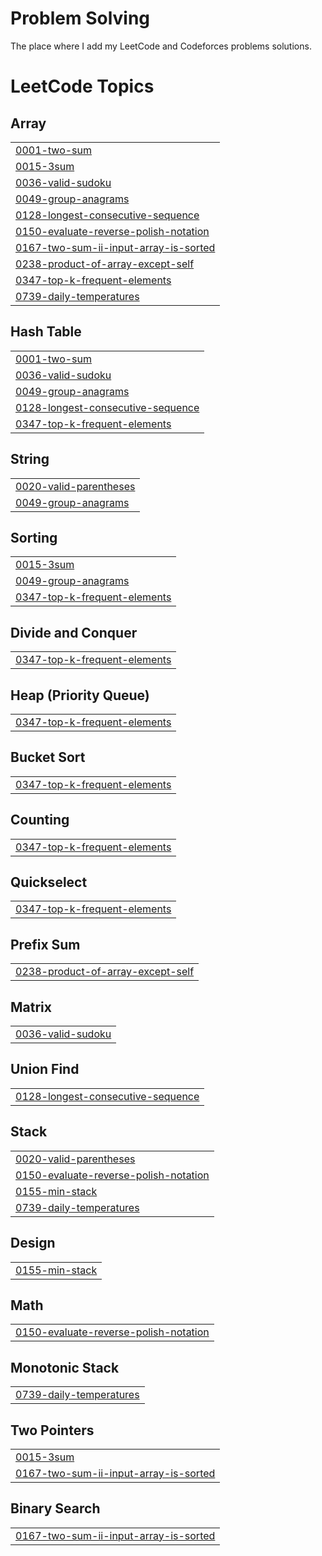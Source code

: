# Problem Solving

The place where I add my LeetCode and Codeforces problems solutions.

<!---LeetCode Topics Start-->
# LeetCode Topics
## Array
|  |
| ------- |
| [0001-two-sum](https://github.com/MohamedEmary/problem-solving/tree/master/0001-two-sum) |
| [0015-3sum](https://github.com/MohamedEmary/problem-solving/tree/master/0015-3sum) |
| [0036-valid-sudoku](https://github.com/MohamedEmary/problem-solving/tree/master/0036-valid-sudoku) |
| [0049-group-anagrams](https://github.com/MohamedEmary/problem-solving/tree/master/0049-group-anagrams) |
| [0128-longest-consecutive-sequence](https://github.com/MohamedEmary/problem-solving/tree/master/0128-longest-consecutive-sequence) |
| [0150-evaluate-reverse-polish-notation](https://github.com/MohamedEmary/problem-solving/tree/master/0150-evaluate-reverse-polish-notation) |
| [0167-two-sum-ii-input-array-is-sorted](https://github.com/MohamedEmary/problem-solving/tree/master/0167-two-sum-ii-input-array-is-sorted) |
| [0238-product-of-array-except-self](https://github.com/MohamedEmary/problem-solving/tree/master/0238-product-of-array-except-self) |
| [0347-top-k-frequent-elements](https://github.com/MohamedEmary/problem-solving/tree/master/0347-top-k-frequent-elements) |
| [0739-daily-temperatures](https://github.com/MohamedEmary/problem-solving/tree/master/0739-daily-temperatures) |
## Hash Table
|  |
| ------- |
| [0001-two-sum](https://github.com/MohamedEmary/problem-solving/tree/master/0001-two-sum) |
| [0036-valid-sudoku](https://github.com/MohamedEmary/problem-solving/tree/master/0036-valid-sudoku) |
| [0049-group-anagrams](https://github.com/MohamedEmary/problem-solving/tree/master/0049-group-anagrams) |
| [0128-longest-consecutive-sequence](https://github.com/MohamedEmary/problem-solving/tree/master/0128-longest-consecutive-sequence) |
| [0347-top-k-frequent-elements](https://github.com/MohamedEmary/problem-solving/tree/master/0347-top-k-frequent-elements) |
## String
|  |
| ------- |
| [0020-valid-parentheses](https://github.com/MohamedEmary/problem-solving/tree/master/0020-valid-parentheses) |
| [0049-group-anagrams](https://github.com/MohamedEmary/problem-solving/tree/master/0049-group-anagrams) |
## Sorting
|  |
| ------- |
| [0015-3sum](https://github.com/MohamedEmary/problem-solving/tree/master/0015-3sum) |
| [0049-group-anagrams](https://github.com/MohamedEmary/problem-solving/tree/master/0049-group-anagrams) |
| [0347-top-k-frequent-elements](https://github.com/MohamedEmary/problem-solving/tree/master/0347-top-k-frequent-elements) |
## Divide and Conquer
|  |
| ------- |
| [0347-top-k-frequent-elements](https://github.com/MohamedEmary/problem-solving/tree/master/0347-top-k-frequent-elements) |
## Heap (Priority Queue)
|  |
| ------- |
| [0347-top-k-frequent-elements](https://github.com/MohamedEmary/problem-solving/tree/master/0347-top-k-frequent-elements) |
## Bucket Sort
|  |
| ------- |
| [0347-top-k-frequent-elements](https://github.com/MohamedEmary/problem-solving/tree/master/0347-top-k-frequent-elements) |
## Counting
|  |
| ------- |
| [0347-top-k-frequent-elements](https://github.com/MohamedEmary/problem-solving/tree/master/0347-top-k-frequent-elements) |
## Quickselect
|  |
| ------- |
| [0347-top-k-frequent-elements](https://github.com/MohamedEmary/problem-solving/tree/master/0347-top-k-frequent-elements) |
## Prefix Sum
|  |
| ------- |
| [0238-product-of-array-except-self](https://github.com/MohamedEmary/problem-solving/tree/master/0238-product-of-array-except-self) |
## Matrix
|  |
| ------- |
| [0036-valid-sudoku](https://github.com/MohamedEmary/problem-solving/tree/master/0036-valid-sudoku) |
## Union Find
|  |
| ------- |
| [0128-longest-consecutive-sequence](https://github.com/MohamedEmary/problem-solving/tree/master/0128-longest-consecutive-sequence) |
## Stack
|  |
| ------- |
| [0020-valid-parentheses](https://github.com/MohamedEmary/problem-solving/tree/master/0020-valid-parentheses) |
| [0150-evaluate-reverse-polish-notation](https://github.com/MohamedEmary/problem-solving/tree/master/0150-evaluate-reverse-polish-notation) |
| [0155-min-stack](https://github.com/MohamedEmary/problem-solving/tree/master/0155-min-stack) |
| [0739-daily-temperatures](https://github.com/MohamedEmary/problem-solving/tree/master/0739-daily-temperatures) |
## Design
|  |
| ------- |
| [0155-min-stack](https://github.com/MohamedEmary/problem-solving/tree/master/0155-min-stack) |
## Math
|  |
| ------- |
| [0150-evaluate-reverse-polish-notation](https://github.com/MohamedEmary/problem-solving/tree/master/0150-evaluate-reverse-polish-notation) |
## Monotonic Stack
|  |
| ------- |
| [0739-daily-temperatures](https://github.com/MohamedEmary/problem-solving/tree/master/0739-daily-temperatures) |
## Two Pointers
|  |
| ------- |
| [0015-3sum](https://github.com/MohamedEmary/problem-solving/tree/master/0015-3sum) |
| [0167-two-sum-ii-input-array-is-sorted](https://github.com/MohamedEmary/problem-solving/tree/master/0167-two-sum-ii-input-array-is-sorted) |
## Binary Search
|  |
| ------- |
| [0167-two-sum-ii-input-array-is-sorted](https://github.com/MohamedEmary/problem-solving/tree/master/0167-two-sum-ii-input-array-is-sorted) |
<!---LeetCode Topics End-->